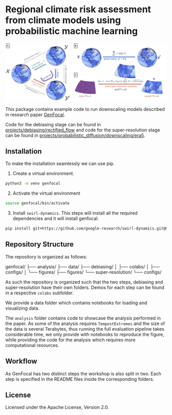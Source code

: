 # Regional climate risk assessment from climate models using probabilistic machine learning

![Diagram of GenFocal](https://github.com/google-research/swirl-dynamics/blob/main/swirl_dynamics/projects/genfocal/figures/genfocal_diagram.png)

This package contains example code to run downscaling models described in
research paper [GenFocal](https://arxiv.org/abs/2412.08079).

Code for the debiasing stage can be found in [projects/debiasing/rectified_flow](https://github.com/google-research/swirl-dynamics/tree/main/swirl_dynamics/projects/debiasing/rectified_flow)
and code for the super-resolution stage can be found in [projects/probabilistic_diffusion/downscaling/era5](https://github.com/google-research/swirl-dynamics/tree/main/swirl_dynamics/projects/probabilistic_diffusion/downscaling/era5).

## Installation

To make the installation seamlessly we can use pip.

1. Create a virtual environment.
```bash
python3 -m venv genfocal
```

2. Activate the virtual environment
```bash
source genfocal/bin/activate
```

3. Install `swirl-dynamics`. This steps will install all the required
dependencies and it will install genfocal.

```bash
pip install git+https://github.com/google-research/swirl-dynamics.git@main --quiet
```

## Repository Structure

The repository is organized as follows:

genfocal/
├── analysis/
├── data/
├── debiasing/
│   ├── colabs/  <!-- disableFinding(SPACES) -->
│   ├── configs/
│   └── figures/
├── figures/
└── super-resolution/
    └── configs/

As such the repository is organized such that the two steps, debiasing and
super-resolution have their own folders. Demos for each step can be found in
a respective `colabs` subfolder.

We provide a data folder which contains notebooks for loading and
visualizing data.

The `analysis` folder contains code to showcase the analysis performed in the
paper. As some of the analysis requires `TempestExtremes` and the size of the
data is several Terabytes, thus running the full evaluation pipeline takes
considerable time, we only provide with notebooks to reproduce the
figure, while providing the code for the analysis which requires more
computational resources.

## Workflow

As GenFocal has two distinct steps the workshop is also split in two.
Each step is specified in the README files inside the corresponding folders.

## License

Licensed under the Apache License, Version 2.0.
